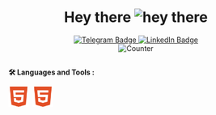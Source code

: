 <h1 align="center">
  Hey there
  <img src="https://media.giphy.com/media/hvRJCLFzcasrR4ia7z/giphy.gif" alt="hey there" width="30px"/>
</h1>

<div id="badges" align="center">
    <a href="https://t.me/sergeiown" target="_blank">
        <img src="https://img.shields.io/badge/telegram-grey?style=for-the-badge&logo=telegram&logoColor=white" alt="Telegram Badge" height="30"/>
  </a>
  <a href="https://www.linkedin.com/in/sehii-myshko/" target="_blank">
    <img src="https://img.shields.io/badge/LinkedIn-blue?style=for-the-badge&logo=linkedin&logoColor=white" alt="LinkedIn Badge" height="30"/>
      </a>
  </div>
  
<div id="counter" align="center">
<img src="https://komarev.com/ghpvc/?username=sergeiown&style=flat-square&color=blue" alt="Counter" height="25"/>
</div>

##
**:hammer_and_wrench: Languages and Tools :**
<div>
  <img src="https://github.com/sergeiown/sergeiown/blob/main/img/html5.svg" title="html5" alt="html5" width="40" height="40"/>&nbsp;
  <img src="https://github.com/sergeiown/sergeiown/blob/main/img/html5.svg" title="html5" alt="html5" width="40" height="40"/>&nbsp;
</div>
